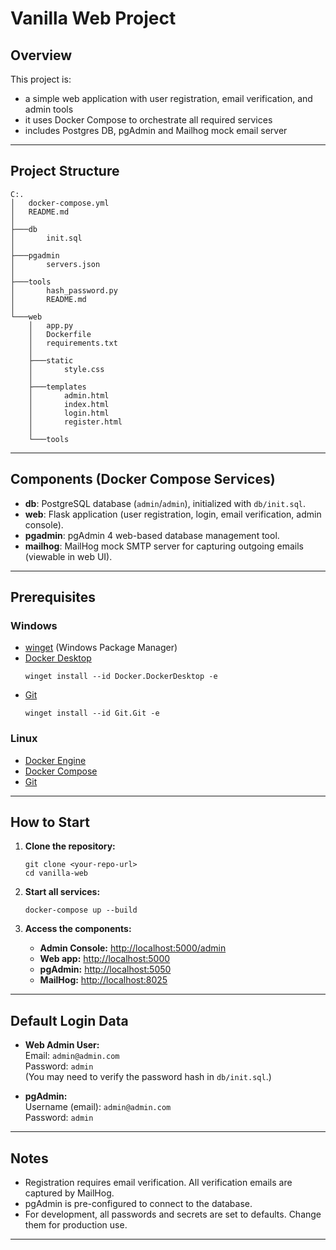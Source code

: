 # Vanilla Web Project

## Overview

This project is:
- a simple web application with user registration, email verification, and admin tools
- it uses Docker Compose to orchestrate all required services
- includes Postgres DB, pgAdmin and Mailhog mock email server

---

## Project Structure

```
C:.
│   docker-compose.yml
│   README.md
│
├───db
│       init.sql
│
├───pgadmin
│       servers.json
│
├───tools
│       hash_password.py
│       README.md
│
└───web
    │   app.py
    │   Dockerfile
    │   requirements.txt
    │
    ├───static
    │       style.css
    │
    ├───templates
    │       admin.html
    │       index.html
    │       login.html
    │       register.html
    │
    └───tools
```

---

## Components (Docker Compose Services)

- **db**: PostgreSQL database (`admin`/`admin`), initialized with `db/init.sql`.
- **web**: Flask application (user registration, login, email verification, admin console).
- **pgadmin**: pgAdmin 4 web-based database management tool.
- **mailhog**: MailHog mock SMTP server for capturing outgoing emails (viewable in web UI).

---

## Prerequisites

### Windows

- [winget](https://learn.microsoft.com/en-us/windows/package-manager/winget/) (Windows Package Manager)
- [Docker Desktop](https://www.docker.com/products/docker-desktop/)
  ```
  winget install --id Docker.DockerDesktop -e
  ```
- [Git](https://git-scm.com/)
  ```
  winget install --id Git.Git -e
  ```

### Linux

- [Docker Engine](https://docs.docker.com/engine/install/)
- [Docker Compose](https://docs.docker.com/compose/install/)
- [Git](https://git-scm.com/)

---

## How to Start

1. **Clone the repository:**
   ```
   git clone <your-repo-url>
   cd vanilla-web
   ```

2. **Start all services:**
   ```
   docker-compose up --build
   ```

3. **Access the components:**
   - **Admin Console:** [http://localhost:5000/admin](http://localhost:5000/admin)
   - **Web app:** [http://localhost:5000](http://localhost:5000)
   - **pgAdmin:** [http://localhost:5050](http://localhost:5050)
   - **MailHog:** [http://localhost:8025](http://localhost:8025)

---

## Default Login Data

- **Web Admin User:**  
  Email: `admin@admin.com`  
  Password: `admin`  
  (You may need to verify the password hash in `db/init.sql`.)

- **pgAdmin:**  
  Username (email): `admin@admin.com`  
  Password: `admin`

---

## Notes

- Registration requires email verification. All verification emails are captured by MailHog.
- pgAdmin is pre-configured to connect to the database.
- For development, all passwords and secrets are set to defaults. Change them for production use.

---
